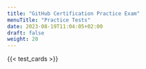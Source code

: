 ```yaml
---
title: "GitHub Certification Practice Exam"
menuTitle: "Practice Tests"
date: 2023-08-19T11:04:05+02:00
draft: false
weight: 20
---
```


{{< test_cards >}}
